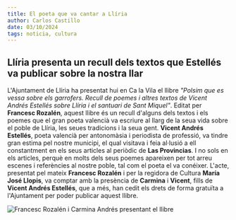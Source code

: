 ```yaml
---
title: El poeta que va cantar a Llíria
author: Carlos Castillo
date: 03/10/2024
tags: noticia, cultura
---
```


## Llíria presenta un recull dels textos que Estellés va publicar sobre la nostra llar

L'Ajuntament de Llíria ha presentat hui en Ca la Vila el llibre *"Polsim que es vessa sobre els garrofers. Recull de poemes i altres textos de Vicent Andrés Estellés sobre Llíria i el santuari de Sant Miquel"*. Editat per **Francesc Rozalén**, aquest llibre és un recull d'alguns dels textos i els poemes que el gran poeta valencià va escriure al llarg de la seua vida sobre el poble de Llíria, les seues tradicions i la seua gent.
**Vicent Andrés Estellés**, poeta valencià per antonomàsia i periodista de professió, va tindre gran estima pel nostre municipi, el qual visitava i feia al·lusió a ell constantment en els seus articles al periòdic de **Las Provincias**. I no sols en els articles, perquè en molts dels seus poemes apareixen per tot arreu escenes i referències al nostre poble, tal com el poeta el va conéixer.
L'acte, presentat pel mateix **Francesc Rozalén** i per la regidora de Cultura **María José Llopis**, va comptar amb la presència de **Carmina** i **Vicent**, fills de **Vicent Andrés Estellés**, que a més, han cedit els drets de forma gratuïta a l'Ajuntament per poder publicar aquest llibre.

![Francesc Rozalén i Carmina Andrés presentant el llibre](/assets/continguts/recursos/03102024elpoetaquevacantaralliria.jpg "Enfront un públic entregat Francesc Rozalén presenta el llibre de Estellés")






